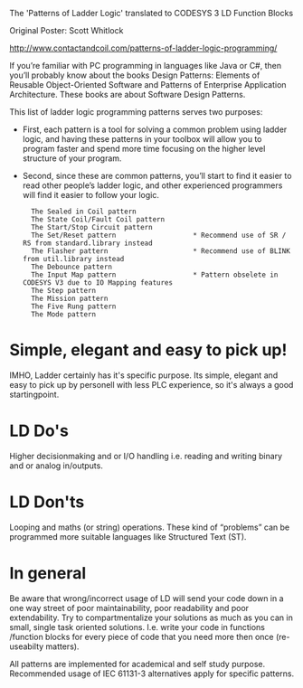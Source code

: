 The 'Patterns of Ladder Logic' translated to CODESYS 3 LD Function Blocks

Original Poster: Scott Whitlock

http://www.contactandcoil.com/patterns-of-ladder-logic-programming/

If you’re familiar with PC programming in languages like Java or C#, then you’ll probably know about the books Design Patterns: Elements of Reusable Object-Oriented Software and Patterns of Enterprise Application Architecture. These books are about Software Design Patterns.

This list of ladder logic programming patterns serves two purposes: 

* First, each pattern is a tool for solving a common problem using ladder logic, and having these patterns in your toolbox will allow you to program faster and spend more time focusing on the higher level structure of your program. 

* Second, since these are common patterns, you’ll start to find it easier to read other people’s ladder logic, and other experienced programmers will find it easier to follow your logic.

        The Sealed in Coil pattern              
        The State Coil/Fault Coil pattern               
        The Start/Stop Circuit pattern                          
        The Set/Reset pattern                   * Recommend use of SR / RS from standard.library instead
        The Flasher pattern                     * Recommend use of BLINK from util.library instead
        The Debounce pattern
        The Input Map pattern                   * Pattern obselete in CODESYS V3 due to IO Mapping features
        The Step pattern
        The Mission pattern
        The Five Rung pattern
        The Mode pattern



# Simple, elegant and easy to pick up!
IMHO, Ladder certainly has it's specific purpose.
Its simple, elegant and easy to pick up by personell with less PLC experience, so it's always a good startingpoint.

# LD Do's
Higher decisionmaking and or I/O handling i.e. reading and writing binary and or analog in/outputs.

# LD Don'ts
Looping and maths (or string) operations. These kind of “problems” can be programmed more suitable languages like Structured Text (ST). 

# In general
Be aware that wrong/incorrect usage of LD will send your code down in a one way street of poor maintainability, poor readability and poor extendability. Try to compartmentalize your solutions as much as you can in small, single task oriented solutions. I.e. write your code in functions /function blocks for every piece of code that you need more then once (re-useabilty matters).


All patterns are implemented for academical and self study purpose. 
Recommended usage of IEC 61131-3 alternatives apply for specific patterns.

